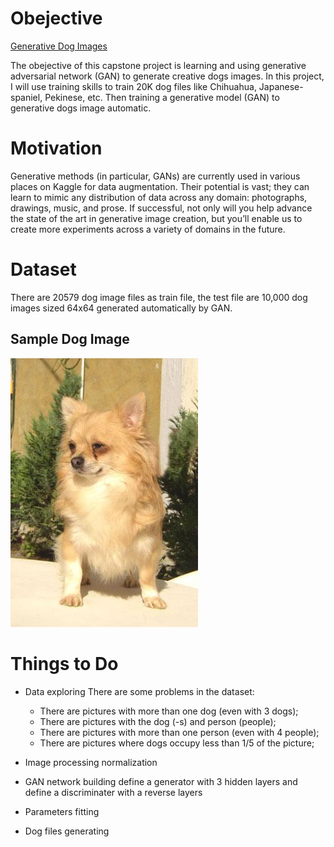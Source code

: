 # Obejective
[Generative Dog Images](https://www.kaggle.com/c/generative-dog-images/overview)

The obejective of this capstone project is learning and using generative adversarial network (GAN) to generate creative dogs images. In this project, I will use training skills to train 20K dog files like Chihuahua, Japanese-spaniel, Pekinese, etc. Then training a generative model (GAN) to generative dogs image automatic.

# Motivation
Generative methods (in particular, GANs) are currently used in various places on Kaggle for data augmentation. Their potential is vast; they can learn to mimic any distribution of data across any domain: photographs, drawings, music, and prose. If successful, not only will you help advance the state of the art in generative image creation, but you’ll enable us to create more experiments across a variety of domains in the future.

# Dataset
There are 20579 dog image files as train file, the test file are 10,000 dog images sized 64x64 generated automatically by GAN.

## Sample Dog Image

![](./n02085620_199.jpg)

# Things to Do
- Data exploring
    There are some problems in the dataset:
  - There are pictures with more than one dog (even with 3 dogs);
  - There are pictures with the dog (-s) and person (people);
  - There are pictures with more than one person (even with 4 people);
  - There are pictures where dogs occupy less than 1/5 of the picture;
  
- Image processing
  normalization
  
- GAN network building
  define a generator with 3 hidden layers and define a discriminater with a reverse layers
  
- Parameters fitting 
  
- Dog files generating
